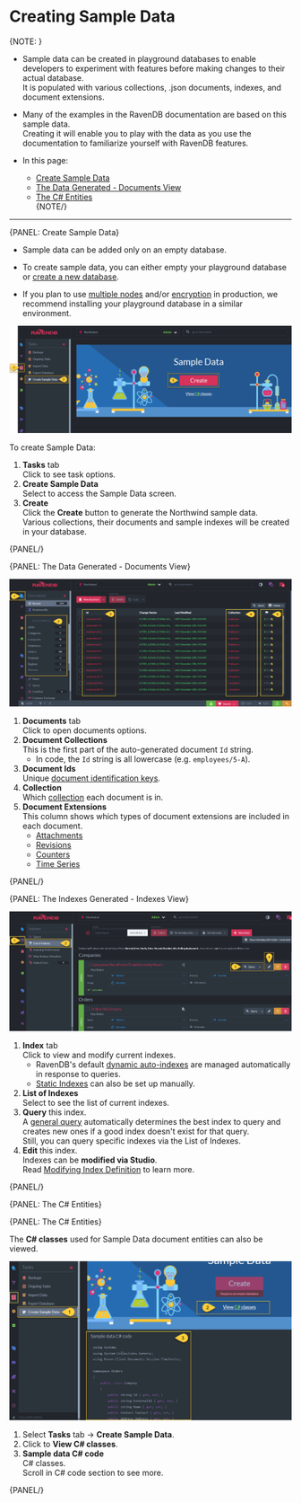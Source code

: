 ﻿# Creating Sample Data

{NOTE: }

* Sample data can be created in playground databases to enable developers to experiment with features before making changes to their actual database.  
  It is populated with various collections, .json documents, indexes, and document extensions.  

* Many of the examples in the RavenDB documentation are based on this sample data.  
  Creating it will enable you to play with the data as you use the documentation to familiarize yourself with RavenDB features.  

* In this page:  
  * [Create Sample Data](../../../studio/database/tasks/create-sample-data#create-sample-data)  
  * [The Data Generated - Documents View](../../../studio/database/tasks/create-sample-data#the-data-generated---documents-view)  
  * [The C# Entities](../../../studio/database/tasks/create-sample-data#the-c#-entities)  
{NOTE/}

---

{PANEL: Create Sample Data}

* Sample data can be added only on an empty database.  

* To create sample data, you can either empty your playground database or [create a new database](../../../studio/database/create-new-database/general-flow).  
 
* If you plan to use [multiple nodes](../../../studio/server/databases/create-new-database/general-flow#3.-configure-replication) 
   and/or [encryption](../../../studio/server/databases/create-new-database/encrypted) in production, 
   we recommend installing your playground database in a similar environment.  

![Figure 1. Create Sample Data](images/Create-Sample-Data.png "Create Sample Data")

 To create Sample Data:

  1. **Tasks** tab  
     Click to see task options.  
  2. **Create Sample Data**  
     Select to access the Sample Data screen.  
  3. **Create**  
     Click the **Create** button to generate the Northwind sample data.  
     Various collections, their documents and sample indexes will be created in your database.  

{PANEL/}

{PANEL: The Data Generated - Documents View}

![Figure 2. Documents View](images/Northwind-Documents-View.png "Documents View")

1. **Documents** tab  
   Click to open documents options.  
2. **Document Collections**  
   This is the first part of the auto-generated document `Id` string.  
    * In code, the `Id` string is all lowercase (e.g. `employees/5-A`).
3. **Document Ids**  
   Unique [document identification keys](../../../client-api/document-identifiers/working-with-document-identifiers).
4. **Collection**  
   Which [collection](../../../studio/database/documents/documents-and-collections) each document is in.  
5. **Document Extensions**  
   This column shows which types of document extensions are included in each document.
    * [Attachments](../../../document-extensions/attachments/what-are-attachments)
    * [Revisions](../../../server/extensions/revisions)
    * [Counters](../../../document-extensions/counters/overview)  
    * [Time Series](../../../document-extensions/timeseries/overview)  

{PANEL/}

{PANEL: The Indexes Generated - Indexes View} 
    
![Figure 3. Indexes View](images/Northwind-Indexes-View.png "Indexes View")

1. **Index** tab  
   Click to view and modify current indexes.  
   * RavenDB's default [dynamic auto-indexes](../../../studio/database/indexes/indexes-overview#index-types) are managed 
     automatically in response to queries.  
   * [Static Indexes](../../../indexes/creating-and-deploying) can also be set up manually.  
2. **List of Indexes**  
   Select to see the list of current indexes.  
3. **Query** this index.  
   A [general query](../../../studio/database/queries/query-view) automatically determines the best index to query and creates 
   new ones if a good index doesn't exist for that query.  
   Still, you can query specific indexes via the List of Indexes.  
4. **Edit** this index.  
   Indexes can be **modified via Studio**.  
   Read [Modifying Index Definition](../../../studio/database/indexes/indexes-overview#modifying-index-definition) to learn more.  

   

{PANEL/}

{PANEL: The C# Entities}

{PANEL: The C# Entities}

The **C# classes** used for Sample Data document entities can also be viewed.  


 ![Figure 4. The C# classes](images/View-CS-Classes.png "C# Classes")

  1. Select **Tasks** tab -> **Create Sample Data**.  
  2. Click to **View C# classes**.  
  3. **Sample data C# code**  
     C# classes.  
     Scroll in C# code section to see more.  

{PANEL/}
